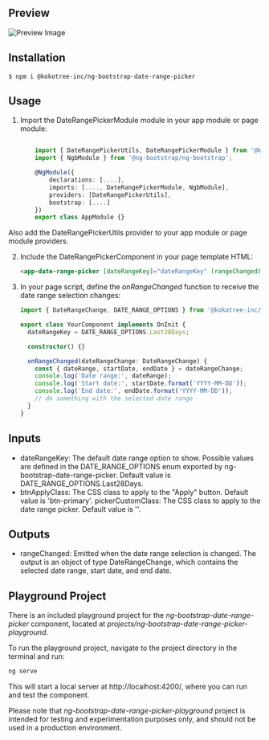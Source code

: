 ## Preview

![Preview Image](https://raw.githubusercontent.com/Kokotree-Inc/ng-bootstrap-date-range-picker/main/assets/images/preview.gif 'Preview of the ng-bootstrap-date-range-picker component')

## Installation

    $ npm i @kokotree-inc/ng-bootstrap-date-range-picker

## Usage

1. Import the DateRangePickerModule module in your app module or page module:

   ```ts

       import { DateRangePickerUtils, DateRangePickerModule } from '@kokotree-inc/ng-bootstrap-date-range-picker';
       import { NgbModule } from '@ng-bootstrap/ng-bootstrap';

       @NgModule({
           declarations: [....],
           imports: [...., DateRangePickerModule, NgbModule],
           providers: [DateRangePickerUtils],
           bootstrap: [....]
       })
       export class AppModule {}
   ```

Also add the DateRangePickerUtils provider to your app module or page module providers.

2. Include the DateRangePickerComponent in your page template HTML:

   ```html
   <app-date-range-picker [dateRangeKey]="dateRangeKey" (rangeChanged)="onRangeChanged($event)"> </app-date-range-picker>
   ```

3. In your page script, define the _onRangeChanged_ function to receive the date range selection changes:

   ```ts
   import { DateRangeChange, DATE_RANGE_OPTIONS } from '@kokotree-inc/ng-bootstrap-date-range-picker';

   export class YourComponent implements OnInit {
     dateRangeKey = DATE_RANGE_OPTIONS.Last28Days;

     constructor() {}

     onRangeChanged(dateRangeChange: DateRangeChange) {
       const { dateRange, startDate, endDate } = dateRangeChange;
       console.log('Date range:', dateRange);
       console.log('Start date:', startDate.format('YYYY-MM-DD'));
       console.log('End date:', endDate.format('YYYY-MM-DD'));
       // do something with the selected date range
     }
   }
   ```

## Inputs

- dateRangeKey: The default date range option to show. Possible values are defined in the DATE_RANGE_OPTIONS enum exported by ng-bootstrap-date-range-picker. Default value is DATE_RANGE_OPTIONS.Last28Days.
- btnApplyClass: The CSS class to apply to the "Apply" button. Default value is 'btn-primary'.
  pickerCustomClass: The CSS class to apply to the date range picker. Default value is ''.

## Outputs

- rangeChanged: Emitted when the date range selection is changed. The output is an object of type DateRangeChange, which contains the selected date range, start date, and end date.

## Playground Project

There is an included playground project for the _ng-bootstrap-date-range-picker_ component, located at _projects/ng-bootstrap-date-range-picker-playground_.

To run the playground project, navigate to the project directory in the terminal and run:

```bash
ng serve
```

This will start a local server at http://localhost:4200/, where you can run and test the component.

Please note that _ng-bootstrap-date-range-picker-playground_ project is intended for testing and experimentation purposes only, and should not be used in a production environment.
